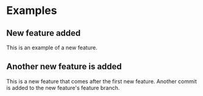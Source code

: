 # Examples

## New feature added

This is an example of a new feature.

## Another new feature is added

This is a new feature that comes after the first new feature. Another commit is added to the new feature's feature branch.